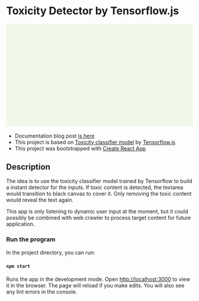 # Toxicity Detector by Tensorflow.js

![demo gif](https://raw.githubusercontent.com/vince19972/itp_machine-learning-for-web/master/_documents/toxicity-detect.gif)

- Documentation blog post [is here](https://www.vinceshao.com/blog/m-l4-w-toxicity-detector-by-tensorflow)
- This project is based on [Toxicity classifier model](https://github.com/tensorflow/tfjs-models/tree/master/toxicity) by [Tensorflow.js](https://github.com/tensorflow)
- This project was bootstrapped with [Create React App](https://github.com/facebook/create-react-app)

## Description

The idea is to use the toxicity classifier model trained by Tensorflow to build a instant detector for the inputs. If toxic content is detected, the textarea would transition to black canvas to cover it. Only removing the toxic content would reveal the text again.

This app is only listening to dynamic user input at the moment, but it could possibly be combined with web crawler to process target content for future application.

### Run the program

In the project directory, you can run:

#### `npm start`

Runs the app in the development mode. Open [http://localhost:3000](http://localhost:3000) to view it in the browser. The page will reload if you make edits. You will also see any lint errors in the console.